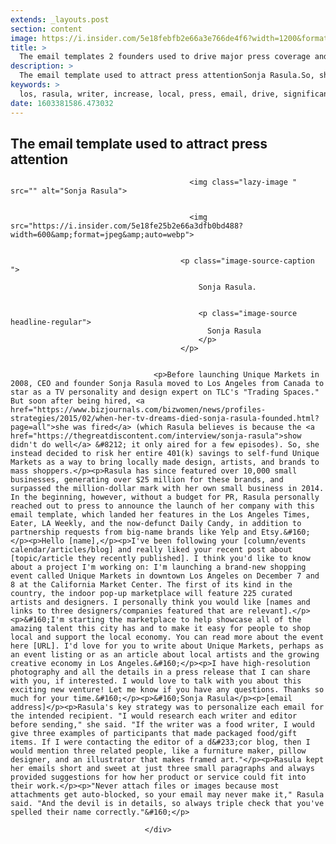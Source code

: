 ```yaml
--- 
extends: _layouts.post 
section: content 
image: https://i.insider.com/5e18febfb2e66a3e766de4f6?width=1200&format=jpeg 
title: > 
  The email templates 2 founders used to drive major press coverage and significantly increase customer sales 
description: > 
  The email template used to attract press attentionSonja Rasula.So, she instead decided to risk her entire 401(k) savings to self-fund Unique Markets as a way to bring locally made design, artists, and brands to mass shoppers.I have high-resolution photography and all the details in a press release that I can share with you, if interested."If the writer was a food writer, I would give three examples of participants that made packaged food/gift items."Never attach files or images because most attachments get auto-blocked, so your email may never make it," Rasula said. 
keywords: > 
  los, rasula, writer, increase, local, press, email, drive, significantly, sales, templates, markets, small, major, founders, event, used, unique 
date: 1603381586.473032 
--- 
```

<div><p class="slide-title clearfix">
                                      <h2 class="slide-title-text">The email template used to attract press attention</h2>
                                    </p>
                                
                                      
                                      
                                            <img class="lazy-image " src="" alt="Sonja Rasula">
                                          
                                          
                                            <img src="https://i.insider.com/5e18fe25b2e66a3dfb0bd488?width=600&amp;format=jpeg&amp;auto=webp">
                                          
                                          
                                          <p class="image-source-caption ">
                                            
                                              Sonja Rasula.
                                            
                                      
                                              <p class="image-source headline-regular">
                                                Sonja Rasula
                                              </p>
                                          </p>
                                      
                                
                                    <p>Before launching Unique Markets in 2008, CEO and founder Sonja Rasula moved to Los Angeles from Canada to star as a TV personality and design expert on TLC's "Trading Spaces." But soon after being hired, <a href="https://www.bizjournals.com/bizwomen/news/profiles-strategies/2015/02/when-her-tv-dreams-died-sonja-rasula-founded.html?page=all">she was fired</a> (which Rasula believes is because the <a href="https://thegreatdiscontent.com/interview/sonja-rasula">show didn't do well</a> &#8212; it only aired for a few episodes). So, she instead decided to risk her entire 401(k) savings to self-fund Unique Markets as a way to bring locally made design, artists, and brands to mass shoppers.</p><p>Rasula has since featured over 10,000 small businesses, generating over $25 million for these brands, and surpassed the million-dollar mark with her own small business in 2014. In the beginning, however, without a budget for PR, Rasula personally reached out to press to announce the launch of her company with this email template, which landed her features in the Los Angeles Times, Eater, LA Weekly, and the now-defunct Daily Candy, in addition to partnership requests from big-name brands like Yelp and Etsy.&#160;</p><p>Hello [name],</p><p>I've been following your [column/events calendar/articles/blog] and really liked your recent post about [topic/article they recently published]. I think you'd like to know about a project I'm working on: I'm launching a brand-new shopping event called Unique Markets in downtown Los Angeles on December 7 and 8 at the California Market Center. The first of its kind in the country, the indoor pop-up marketplace will feature 225 curated artists and designers. I personally think you would like [names and links to three designers/companies featured that are relevant].</p><p>&#160;I'm starting the marketplace to help showcase all of the amazing talent this city has and to make it easy for people to shop local and support the local economy. You can read more about the event here [URL]. I'd love for you to write about Unique Markets, perhaps as an event listing or as an article about local artists and the growing creative economy in Los Angeles.&#160;</p><p>I have high-resolution photography and all the details in a press release that I can share with you, if interested. I would love to talk with you about this exciting new venture! Let me know if you have any questions. Thanks so much for your time.&#160;</p><p>&#160;Sonja Rasula</p><p>[email address]</p><p>Rasula's key strategy was to personalize each email for the intended recipient. "I would research each writer and editor before sending," she said. "If the writer was a food writer, I would give three examples of participants that made packaged food/gift items. If I were contacting the editor of a d&#233;cor blog, then I would mention three related people, like a furniture maker, pillow designer, and an illustrator that makes framed art."</p><p>Rasula kept her emails short and sweet at just three small paragraphs and always provided suggestions for how her product or service could fit into their work.</p><p>"Never attach files or images because most attachments get auto-blocked, so your email may never make it," Rasula said. "And the devil is in details, so always triple check that you've spelled their name correctly."&#160;</p>
                                
                                  </div>